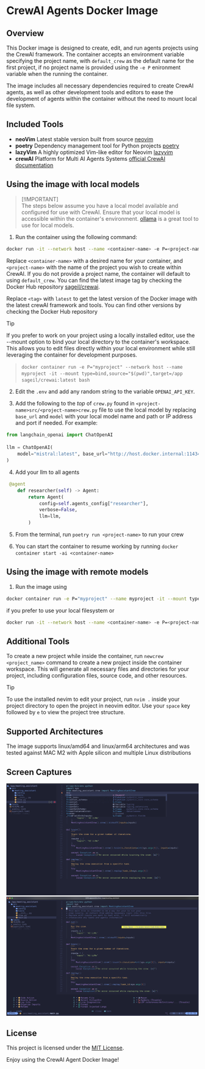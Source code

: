 # CrewAI Agents Docker Image

## Overview

This Docker image is designed to create, edit, and run agents projects using the CrewAI framework. The container accepts an environment variable specifying the project name, with `default_crew` as the default name for the first project, if no project name is provided using the `-e P` enironment variable when the running the container.

The image includes all necessary dependencies required to create CrewAI agents, as well as other development tools and editors to ease the development of agents within the container without the need to mount local file system.

## Included Tools

- **neoVim** Latest stable version built from source [neovim](https://github.com/neovim/neovim)
- **poetry** Dependency management tool for Python projects [poetry](https://python-poetry.org/)
- **lazyVim** A highly optimized Vim-like editor for Neovim [lazyvim](https://www.lazyvim.org/)
- **crewAI** Platform for Multi AI Agents Systems [official CrewAI documentation](https://docs.crewai.com/)

## Using the image with local models
>
> [!IMPORTANT]  
> The steps below assume you have a local model available and configured for use with CrewAI. Ensure that your local model is accessible within the container's environment.
> [ollama](https://ollama.com/) is a great tool to use for local models.

1. Run the container using the following command:

```bash
docker run -it --network host --name <container-name> -e P=<project-name> sageil/crewai:<tag> bash
```

Replace `<container-name>` with a desired name for your container, and `<project-name>` with the name of the project you wish to create within CrewAI. If you do not provide a project name, the container will default to using `default_crew`. You can find the latest image tag by checking the Docker Hub repository [sageil/crewai](https://hub.docker.com/r/sageil/crewai/tags).

Replace `<tag>` with `latest` to get the latest version of the Docker image with the latest crewAI framework and tools. You can find other versions by checking the Docker Hub repository

> [!TIP]  
> If you prefer to work on your project using a locally installed editor, use the --mount option to bind your local directory to the container's workspace. This allows you to edit files directly within your local environment while still leveraging the container for development purposes.

> `docker container run -e P="myproject" --network host --name myproject -it --mount type=bind,source="$(pwd)",target=/app sageil/crewai:latest bash`

2. Edit the `.env` and add any random string to the variable `OPENAI_API_KEY`.

3. Add the following to the *top* of `crew.py` found in `<project-name>src/<project-name>crew.py` file to use the local model by replacing `base_url` and `model` with your local model name and path or IP address and port if needed. For example:

```python
from langchain_openai import ChatOpenAI

llm = ChatOpenAI(
    model="mistral:latest", base_url="http://host.docker.internal:11434/v1"
)
```

4. Add your llm to all agents

```python
 @agent
    def researcher(self) -> Agent:
        return Agent(
            config=self.agents_config["researcher"],
            verbose=False,
            llm=llm,
        )
  ```

5. From the terminal, run `poetry run <project-name>` to run your crew

6. You can start the container to resume working by running `docker container start -ai <container-name>`

## Using the image with remote models

1. Run the image using

```bash
docker container run -e P="myproject" --name myproject -it --mount type=bind,source="$(pwd)",target=/app sageil/crewai:latest bash
```

if you prefer to use your local filesystem or

```bash
docker run -it --network host --name <container-name> -e P=<project-name> sageil/crewai:<tag> bash
```

## Additional Tools

To create a new project while inside the container, run `newcrew <project_name>` command to create a new project inside the container workspace. This will generate all necessary files and directories for your project, including configuration files, source code, and other resources.

> [!TIP]  
> To use the installed nevim to edit your project, run `nvim .` inside your project directory to open the project in neovim editor. Use your `space` key followed by `e` to view the project tree structure.
>
## Supported Architectures

The image supports linux/amd64 and linux/arm64 architectures and was tested against MAC M2 with Apple silicon and multiple Linux distributions

## Screen Captures

![Editor](assets/nvim-main.png)
![Code](assets/code-action.png)

## License

This project is licensed under the [MIT License](https://github.com/sageil/crewai-docker-image/blob/main/LICENSE.md).

Enjoy using the CrewAI Agent Docker Image!

